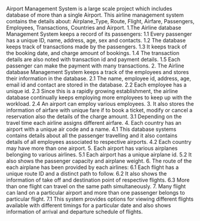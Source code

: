 Airport Management System is a large scale project which includes database of more
than a single Airport. This airline management system contains the details about:
Airplane_Type, Route, Flight, Airfare, Passengers, Employees, Transactions, Countries
and Airport.
1.The Airline database Management System keeps a record of its passengers:
1.1 Every passenger has a unique ID, name, address, age, sex and contacts.
1.2 The database keeps track of transactions made by the passengers.
1.3 It keeps track of the booking date, and charge amount of bookings.
1.4 The transaction details are also noted with transaction id and payment details.
1.5 Each passenger can make the payment with many transactions.
2. The Airline database Management System keeps a track of the employees and
stores their information in the database.
2.1 The name, employee id, address, age, email id and contact are stored in the
database.
2.2 Each employee has a unique id.
2.3 Since this is a rapidly growing establishment, the airline database
continually keeps employing more employees to keep up with the
workload.
2.4 An airport can employ various employees.
3. It also stores the information of airfare with unique fare if to book a ticket,
modify or cancel a reservation also the details of the charge amount.
3.1 Depending on the travel time each airline assigns different airfare.
4. Each country has an airport with a unique air code and a name.
4.1 This database systems contains details about all the passenger travelling and it
also contains details of all employees associated to respective airports.
4.2 Each country may have more than one airport.
5. Each airport has various airplanes belonging to various airlines.
5.1 Each airport has a unique airplane id.
5.2 It also shows the passenger capacity and airplane weight.
6. The route of the each airplane has been provided by each airlines:
6.1 Each flight has a unique route ID and a distinct path to follow.
6.2 It also shows the information of take off and destination point of respective
flights.
6.3 More than one flight can travel on the same path simultaneously.
7. Many flight can land on a particular airport and more than one passenger belongs to
particular flight.
7.1 This system provides options for viewing different flights available with different timings
for a particular date and also shows information of arrival and departure schedule of flights.
